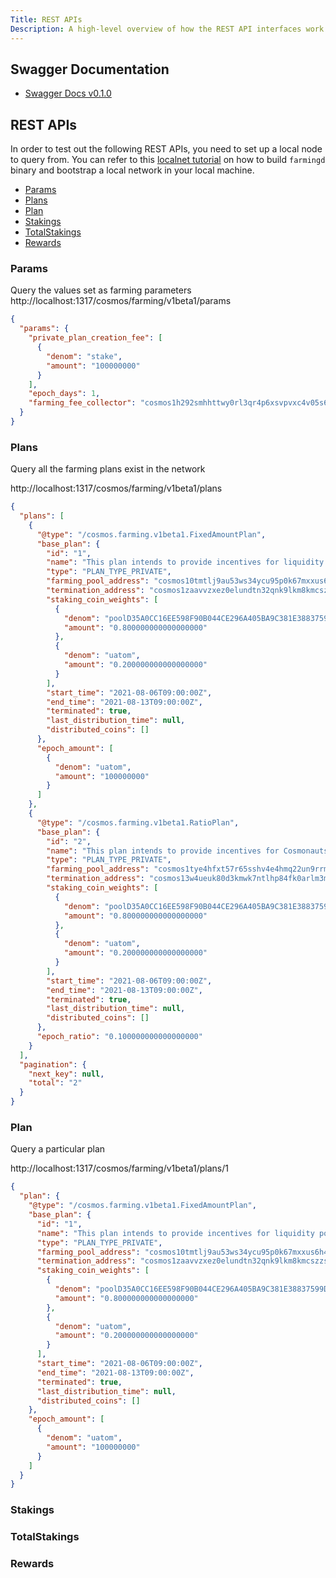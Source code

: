 ```yaml
---
Title: REST APIs
Description: A high-level overview of how the REST API interfaces work for the farming module.
---
```


## Swagger Documentation

- [Swagger Docs v0.1.0](https://app.swaggerhub.com/apis-docs/gravity-devs/farming/0.1.0)

## REST APIs

In order to test out the following REST APIs, you need to set up a local node to query from. You can refer to this [localnet tutorial](./Tutorials/localnet) on how to build `farmingd` binary and bootstrap a local network in your local machine.

- [Params](#Params)
- [Plans](#Plans)
- [Plan](#Plan)
- [Stakings](#Stakings)
- [TotalStakings](#TotalStakings)
- [Rewards](#Rewards)

### Params

Query the values set as farming parameters
http://localhost:1317/cosmos/farming/v1beta1/params

```json
{
  "params": {
    "private_plan_creation_fee": [
      {
        "denom": "stake",
        "amount": "100000000"
      }
    ],
    "epoch_days": 1,
    "farming_fee_collector": "cosmos1h292smhhttwy0rl3qr4p6xsvpvxc4v05s6rxtczwq3cs6qc462mqejwy8x"
  }
}
```

### Plans

Query all the farming plans exist in the network

http://localhost:1317/cosmos/farming/v1beta1/plans

```json
{
  "plans": [
    {
      "@type": "/cosmos.farming.v1beta1.FixedAmountPlan",
      "base_plan": {
        "id": "1",
        "name": "This plan intends to provide incentives for liquidity pool investors and ATOM holders",
        "type": "PLAN_TYPE_PRIVATE",
        "farming_pool_address": "cosmos10tmtlj9au53ws34ycu95p0k67mxxus6h4q4z0a5pw77vc4n93nmqfp58g0",
        "termination_address": "cosmos1zaavvzxez0elundtn32qnk9lkm8kmcszzsv80v",
        "staking_coin_weights": [
          {
            "denom": "poolD35A0CC16EE598F90B044CE296A405BA9C381E38837599D96F2F70C2F02A23A4",
            "amount": "0.800000000000000000"
          },
          {
            "denom": "uatom",
            "amount": "0.200000000000000000"
          }
        ],
        "start_time": "2021-08-06T09:00:00Z",
        "end_time": "2021-08-13T09:00:00Z",
        "terminated": true,
        "last_distribution_time": null,
        "distributed_coins": []
      },
      "epoch_amount": [
        {
          "denom": "uatom",
          "amount": "100000000"
        }
      ]
    },
    {
      "@type": "/cosmos.farming.v1beta1.RatioPlan",
      "base_plan": {
        "id": "2",
        "name": "This plan intends to provide incentives for Cosmonauts!",
        "type": "PLAN_TYPE_PRIVATE",
        "farming_pool_address": "cosmos1tye4hfxt57r65sshv4e4hmq22un9rrmg26v23dyl5grqdn0fsews9uqtfl",
        "termination_address": "cosmos13w4ueuk80d3kmwk7ntlhp84fk0arlm3mqf0w08",
        "staking_coin_weights": [
          {
            "denom": "poolD35A0CC16EE598F90B044CE296A405BA9C381E38837599D96F2F70C2F02A23A4",
            "amount": "0.800000000000000000"
          },
          {
            "denom": "uatom",
            "amount": "0.200000000000000000"
          }
        ],
        "start_time": "2021-08-06T09:00:00Z",
        "end_time": "2021-08-13T09:00:00Z",
        "terminated": true,
        "last_distribution_time": null,
        "distributed_coins": []
      },
      "epoch_ratio": "0.100000000000000000"
    }
  ],
  "pagination": {
    "next_key": null,
    "total": "2"
  }
}
```

### Plan

Query a particular plan 

http://localhost:1317/cosmos/farming/v1beta1/plans/1

```json
{
  "plan": {
    "@type": "/cosmos.farming.v1beta1.FixedAmountPlan",
    "base_plan": {
      "id": "1",
      "name": "This plan intends to provide incentives for liquidity pool investors and ATOM holders",
      "type": "PLAN_TYPE_PRIVATE",
      "farming_pool_address": "cosmos10tmtlj9au53ws34ycu95p0k67mxxus6h4q4z0a5pw77vc4n93nmqfp58g0",
      "termination_address": "cosmos1zaavvzxez0elundtn32qnk9lkm8kmcszzsv80v",
      "staking_coin_weights": [
        {
          "denom": "poolD35A0CC16EE598F90B044CE296A405BA9C381E38837599D96F2F70C2F02A23A4",
          "amount": "0.800000000000000000"
        },
        {
          "denom": "uatom",
          "amount": "0.200000000000000000"
        }
      ],
      "start_time": "2021-08-06T09:00:00Z",
      "end_time": "2021-08-13T09:00:00Z",
      "terminated": true,
      "last_distribution_time": null,
      "distributed_coins": []
    },
    "epoch_amount": [
      {
        "denom": "uatom",
        "amount": "100000000"
      }
    ]
  }
}
```

### Stakings

### TotalStakings

### Rewards
